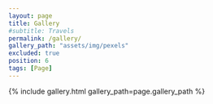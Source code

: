 ```yaml
---
layout: page
title: Gallery
#subtitle: Travels
permalink: /gallery/
gallery_path: "assets/img/pexels"
excluded: true
position: 6
tags: [Page]
---
```




{% include gallery.html gallery_path=page.gallery_path %}
